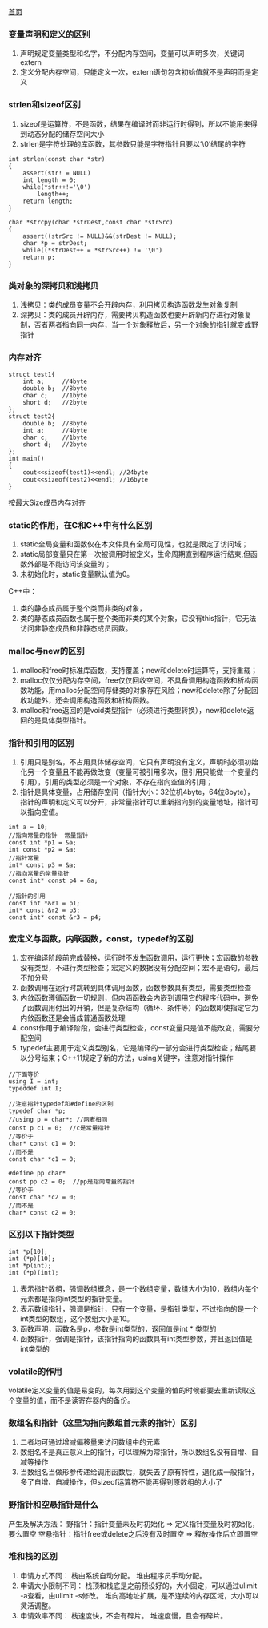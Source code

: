 [首页](https://github.com/ofdm/dadunzi)

### 变量声明和定义的区别
1. 声明规定变量类型和名字，不分配内存空间，变量可以声明多次，关键词extern
2. 定义分配内存空间，只能定义一次，extern语句包含初始值就不是声明而是定义

### strlen和sizeof区别
1. sizeof是运算符，不是函数，结果在编译时而非运行时得到，所以不能用来得到动态分配的储存空间大小
2. strlen是字符处理的库函数，其参数只能是字符指针且要以‘\0’结尾的字符
```
int strlen(const char *str)
{
    assert(str! = NULL)
    int length = 0;
    while(*str++!='\0')
        length++;
    return length;
}
```
```
char *strcpy(char *strDest,const char *strSrc)
{
    assert((strSrc != NULL)&&(strDest != NULL);
    char *p = strDest;
    while((*strDest++ = *strSrc++) != '\0')
    return p;
}
```

### 类对象的深拷贝和浅拷贝
1. 浅拷贝：类的成员变量不会开辟内存，利用拷贝构造函数发生对象复制
2. 深拷贝：类的成员开辟内存，需要拷贝构造函数也要开辟新内存进行对象复制，否者两者指向同一内存，当一个对象释放后，另一个对象的指针就变成野指针
### 内存对齐
```
struct test1{
    int a;     //4byte
    double b;  //8byte
    char c;    //1byte
    short d;   //2byte
};
struct test2{
    double b;  //8byte
    int a;     //4byte
    char c;    //1byte
    short d;   //2byte
};
int main()
{
    cout<<sizeof(test1)<<endl; //24byte
    cout<<sizeof(test2)<<endl; //16byte
}
```
按最大Size成员内存对齐

### static的作用，在C和C++中有什么区别
1. static全局变量和函数仅在本文件具有全局可见性，也就是限定了访问域；
2. static局部变量只在第一次被调用时被定义，生命周期直到程序运行结束,但函数外部是不能访问该变量的；
3. 未初始化时，static变量默认值为0。

C++中：
1. 类的静态成员属于整个类而非类的对象，
2. 类的静态成员函数也属于整个类而非类的某个对象，它没有this指针，它无法访问非静态成员和非静态成员函数。

### malloc与new的区别
1. malloc和free时标准库函数，支持覆盖；new和delete时运算符，支持重载；
2. malloc仅仅分配内存空间，free仅仅回收空间，不具备调用构造函数和析构函数功能，用malloc分配空间存储类的对象存在风险；new和delete除了分配回收功能外，还会调用构造函数和析构函数。
3. malloc和free返回的是void类型指针（必须进行类型转换），new和delete返回的是具体类型指针。

### 指针和引用的区别
1. 引用只是别名，不占用具体储存空间，它只有声明没有定义，声明时必须初始化另一个变量且不能再做改变（变量可被引用多次，但引用只能做一个变量的引用），引用的类型必须是一个对象，不存在指向空值的引用；
2. 指针是具体变量，占用储存空间（指针大小：32位机4byte，64位8byte），指针的声明和定义可以分开，非常量指针可以重新指向别的变量地址，指针可以指向空值。
```
int a = 10;
//指向常量的指针  常量指针
const int *p1 = &a;
int const *p2 = &a;
//指针常量
int* const p3 = &a;
//指向常量的常量指针
const int* const p4 = &a; 

//指针的引用
const int *&r1 = p1;
int* const &r2 = p3;
const int* const &r3 = p4;
```

### 宏定义与函数，内联函数，const，typedef的区别
1. 宏在编译阶段前完成替换，运行时不发生函数调用，运行更快；宏函数的参数没有类型，不进行类型检查；宏定义的数据没有分配空间；宏不是语句，最后不加分号
2. 函数调用在运行时跳转到具体调用函数，函数参数具有类型，需要类型检查
3. 内敛函数遵循函数一切规则，但内涵函数会内嵌到调用它的程序代码中，避免了函数调用付出的开销，但是复杂结构（循环、条件等）的函数即使指定它为内敛函数还是会当成普通函数处理
4. const作用于编译阶段，会进行类型检查，const变量只是值不能改变，需要分配空间
5. typedef主要用于定义类型别名，它是编译的一部分会进行类型检查；结尾要以分号结束；C++11规定了新的方法，using关键字，注意对指针操作
```
//下面等价
using I = int;
typeddef int I;

//注意指针typedef和#define的区别
typedef char *p;
//using p = char*; //两者相同
const p c1 = 0;  //c是常量指针
//等价于
char* const c1 = 0;
//而不是
const char *c1 = 0;

#define pp char*
const pp c2 = 0;  //pp是指向常量的指针
//等价于
const char *c2 = 0;
//而不是
char* const c2 = 0;
```

### 区别以下指针类型
```
int *p[10];
int (*p)[10];
int *p(int);
int (*p)(int);
```
1. 表示指针数组，强调数组概念，是一个数组变量，数组大小为10，数组内每个元素都是指向int类型的指针变量。
2. 表示数组指针，强调是指针，只有一个变量，是指针类型，不过指向的是一个int类型的数组，这个数组大小是10。
3. 函数声明，函数名是p，参数是int类型的，返回值是int * 类型的
4. 函数指针，强调是指针，该指针指向的函数具有int类型参数，并且返回值是int类型的

### volatile的作用
volatile定义变量的值是易变的，每次用到这个变量的值的时候都要去重新读取这个变量的值，而不是读寄存器内的备份。

### 数组名和指针（这里为指向数组首元素的指针）区别
1. 二者均可通过增减偏移量来访问数组中的元素
2. 数组名不是真正意义上的指针，可以理解为常指针，所以数组名没有自增、自减等操作
3. 当数组名当做形参传递给调用函数后，就失去了原有特性，退化成一般指针，多了自增、自减操作，但sizeof运算符不能再得到原数组的大小了

### 野指针和空悬指针是什么
产生及解决方法：
野指针：指针变量未及时初始化 => 定义指针变量及时初始化，要么置空
空悬指针：指针free或delete之后没有及时置空 => 释放操作后立即置空

### 堆和栈的区别
1. 申请方式不同：
栈由系统自动分配。
堆由程序员手动分配。
2. 申请大小限制不同：
栈顶和栈底是之前预设好的，大小固定，可以通过ulimit -a查看，由ulimit -s修改。
堆向高地址扩展，是不连续的内存区域，大小可以灵活调整。
3. 申请效率不同：
栈速度快，不会有碎片。
堆速度慢，且会有碎片。